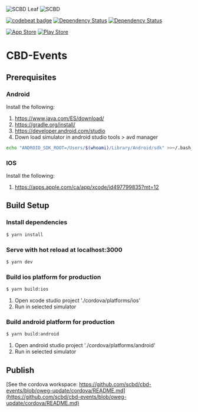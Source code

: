 <!-- #TODO
 
- have blaise fix download dialog and view only
- IOS bug- need to choose conference twice to switch
- refactor remaining pages and components
- if only one meeting, do not show meeting menu
- auth
- Post2020 integration
- app config to store meetings and merge with minor events on conf object -->

![SCBD Leaf][logo]
![SCBD][logoText]

[![codebeat badge](https://codebeat.co/badges/c285df61-93ad-47e2-bdc7-887ba7eda336)](https://codebeat.co/projects/github-com-scbd-cbd-events-master)
[![Dependency Status](https://david-dm.org/scbd/cbd-events.svg)](https://david-dm.org/scbd/cbd-events)
[![Dependency Status](https://david-dm.org/scbd/cbd-events/dev-status.svg)](https://david-dm.org/scbd/cbd-events?type=dev)

[![App Store][appStoreImg]](appStoreLink)
[![Play Store][playStoreImg]](appStoreLink) 


# CBD-Events 

## Prerequisites

### Android
Install the following:

1. https://www.java.com/ES/download/
2. https://gradle.org/install/
3. https://developer.android.com/studio
4. Down load simulator in android studio tools > avd manager

```bash
echo "ANDROID_SDK_ROOT=/Users/$(whoami)/Library/Android/sdk" >>~/.bash_profile
```

### IOS
Install the following:

1. https://apps.apple.com/ca/app/xcode/id497799835?mt=12


## Build Setup

### Install dependencies
``` bash
$ yarn install
```

### Serve with hot reload at localhost:3000
``` bash
$ yarn dev
```

### Build ios platform for production
``` bash
$ yarn build:ios
```
1. Open xcode studio project './cordova/platforms/ios'
2. Run in selected simulator


### Build android platform for production
``` bash
$ yarn build:android
```
1. Open android studio project './cordova/platforms/android'
2. Run in selected simulator

## Publish

[See the cordova workspace: https://github.com/scbd/cbd-events/blob/oweg-update/cordova/README.md](https://github.com/scbd/cbd-events/blob/oweg-update/cordova/README.md)


[logo]:https://www.cbd.int/styles/ui/templates/cbd2011/images/logo-cbd-leaf-line.gif
[logoText]:https://www.cbd.int/styles/ui/templates/cbd2011/images/logo-cbd-text-en.gif
[appStoreImg]:https://www.cbd.int/images/logos/com/Apple/Download_on_the_App_Store_Badge.png
[appStoreLink]:https://apps.apple.com/ca/app/cbd-events/id1441613306
[playStoreImg]:https://attachments.cbd.int/125x125/en_badge_web_generic.png
[playStoreLink]:https://play.google.com/store/apps/details?id=io.cbd.unbioevents&hl=en